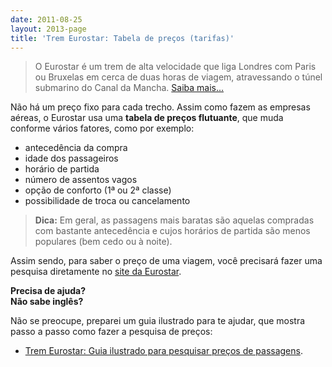 ```yaml
---
date: 2011-08-25
layout: 2013-page
title: 'Trem Eurostar: Tabela de preços (tarifas)'
---
```


> O Eurostar é um trem de alta velocidade que liga Londres com Paris ou Bruxelas em cerca de duas horas de viagem, atravessando o túnel submarino do Canal da Mancha. [Saiba mais…](/trem-eurostar/)

Não há um preço fixo para cada trecho. Assim como fazem as empresas aéreas, o Eurostar usa uma **tabela de preços flutuante**, que muda conforme vários fatores, como por exemplo:

  * antecedência da compra
  * idade dos passageiros
  * horário de partida
  * número de assentos vagos
  * opção de conforto (1ª ou 2ª classe)
  * possibilidade de troca ou cancelamento

> **Dica:** Em geral, as passagens mais baratas são aquelas compradas com bastante antecedência e cujos horários de partida são menos populares (bem cedo ou à noite).

Assim sendo, para saber o preço de uma viagem, você precisará fazer uma pesquisa diretamente no [site da Eurostar](http://www.eurostar.com).

**Precisa de ajuda?**  
**Não sabe inglês?**

Não se preocupe, preparei um guia ilustrado para te ajudar, que mostra passo a passo como fazer a pesquisa de preços:

  * [Trem Eurostar: Guia ilustrado para pesquisar preços de passagens](/trem-eurostar/guia-ilustrado-para-pesquisar-precos-de-passagens/).

